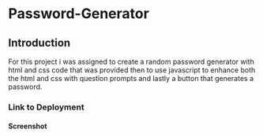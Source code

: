 # Password-Generator
## Introduction
For this project i was assigned to create a random password generator with html and css code that was provided then to use javascript to enhance both the html and css with question prompts and lastly a button that generates a password.

### Link to Deployment
#### Screenshot
